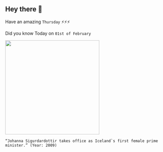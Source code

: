 ## Hey there 👋
Have an amazing `Thursday` ⚡⚡⚡

Did you know Today on `01st of February`
 
 [<img src="https://static01.nyt.com/images/2009/04/27/world/27icelandA-xl.jpg?quality=75&auto=webp&disable=upscale" width="300" />](https://en.wikipedia.org/wiki/J%C3%B3hanna_Sigur%C3%B0ard%C3%B3ttir) 
 ```
“Johanna Sigurdardottir takes office as Iceland`s first female prime minister.” (Year: 2009)
```
